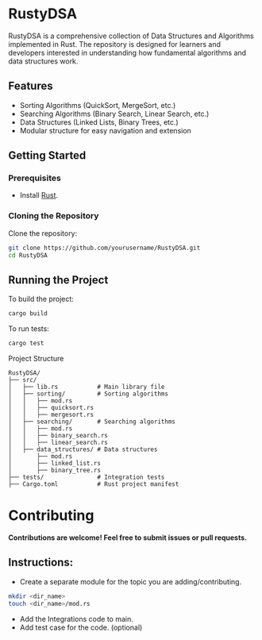# RustyDSA

RustyDSA is a comprehensive collection of Data Structures and Algorithms implemented in Rust. The repository is designed for learners and developers interested in understanding how fundamental algorithms and data structures work.

## Features

- Sorting Algorithms (QuickSort, MergeSort, etc.)
- Searching Algorithms (Binary Search, Linear Search, etc.)
- Data Structures (Linked Lists, Binary Trees, etc.)
- Modular structure for easy navigation and extension

## Getting Started

### Prerequisites

- Install [Rust](https://www.rust-lang.org/tools/install).

### Cloning the Repository

Clone the repository:
```bash
git clone https://github.com/yourusername/RustyDSA.git
cd RustyDSA
```
## Running the Project
To build the project:

```bash
cargo build
```
To run tests:

```bash
cargo test
```
Project Structure
```bash~
RustyDSA/
├── src/
│   ├── lib.rs           # Main library file
│   ├── sorting/         # Sorting algorithms
│   │   ├── mod.rs
│   │   ├── quicksort.rs
│   │   ├── mergesort.rs
│   ├── searching/       # Searching algorithms
│   │   ├── mod.rs
│   │   ├── binary_search.rs
│   │   ├── linear_search.rs
│   ├── data_structures/ # Data structures
│       ├── mod.rs
│       ├── linked_list.rs
│       ├── binary_tree.rs
├── tests/               # Integration tests
├── Cargo.toml           # Rust project manifest
```

# Contributing
**Contributions are welcome! Feel free to submit issues or pull requests.**

## Instructions:
- Create a separate module for the topic you are adding/contributing.
```bash
mkdir <dir_name>
touch <dir_name>/mod.rs
```
- Add the Integrations code to main.
- Add test case for the code. (optional)